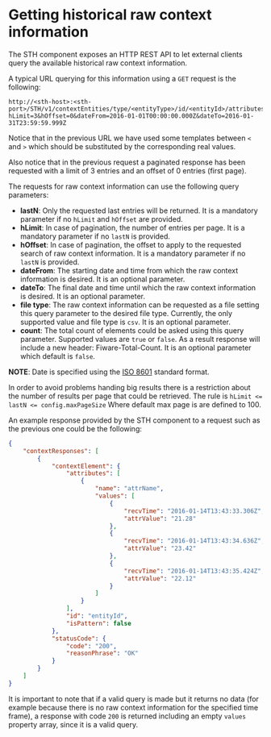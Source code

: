 # Getting historical raw context information

The STH component exposes an HTTP REST API to let external clients query the available historical raw context
information.

A typical URL querying for this information using a `GET` request is the following:

```text
http://<sth-host>:<sth-port>/STH/v1/contextEntities/type/<entityType>/id/<entityId>/attributes/<attrName>?hLimit=3&hOffset=0&dateFrom=2016-01-01T00:00:00.000Z&dateTo=2016-01-31T23:59:59.999Z
```

Notice that in the previous URL we have used some templates between `<` and `>` which should be substituted by the
corresponding real values.

Also notice that in the previous request a paginated response has been requested with a limit of 3 entries and an offset
of 0 entries (first page).

The requests for raw context information can use the following query parameters:

-   **lastN**: Only the requested last entries will be returned. It is a mandatory parameter if no `hLimit` and
    `hOffset` are provided.
-   **hLimit**: In case of pagination, the number of entries per page. It is a mandatory parameter if no `lastN` is
    provided.
-   **hOffset**: In case of pagination, the offset to apply to the requested search of raw context information. It is a
    mandatory parameter if no `lastN` is provided.
-   **dateFrom**: The starting date and time from which the raw context information is desired. It is an optional
    parameter.
-   **dateTo**: The final date and time until which the raw context information is desired. It is an optional parameter.
-   **file type**: The raw context information can be requested as a file setting this query parameter to the desired
    file type. Currently, the only supported value and file type is `csv`. It is an optional parameter.
-   **count**: The total count of elements could be asked using this query parameter. Supported values are `true` or
    `false`. As a result response will include a new header: Fiware-Total-Count. It is an optional parameter which
    default is `false`.

**NOTE**: Date is specified using the [ISO 8601](http://www.wikipedia.org/wiki/ISO_8601) standard format.

In order to avoid problems handing big results there is a restriction about the number of results per page that could be
retrieved. The rule is `hLimit <= lastN <= config.maxPageSize` Where default max page is are defined to 100.

An example response provided by the STH component to a request such as the previous one could be the following:

```json
{
    "contextResponses": [
        {
            "contextElement": {
                "attributes": [
                    {
                        "name": "attrName",
                        "values": [
                            {
                                "recvTime": "2016-01-14T13:43:33.306Z",
                                "attrValue": "21.28"
                            },
                            {
                                "recvTime": "2016-01-14T13:43:34.636Z",
                                "attrValue": "23.42"
                            },
                            {
                                "recvTime": "2016-01-14T13:43:35.424Z",
                                "attrValue": "22.12"
                            }
                        ]
                    }
                ],
                "id": "entityId",
                "isPattern": false
            },
            "statusCode": {
                "code": "200",
                "reasonPhrase": "OK"
            }
        }
    ]
}
```

It is important to note that if a valid query is made but it returns no data (for example because there is no raw
context information for the specified time frame), a response with code `200` is returned including an empty `values`
property array, since it is a valid query.
